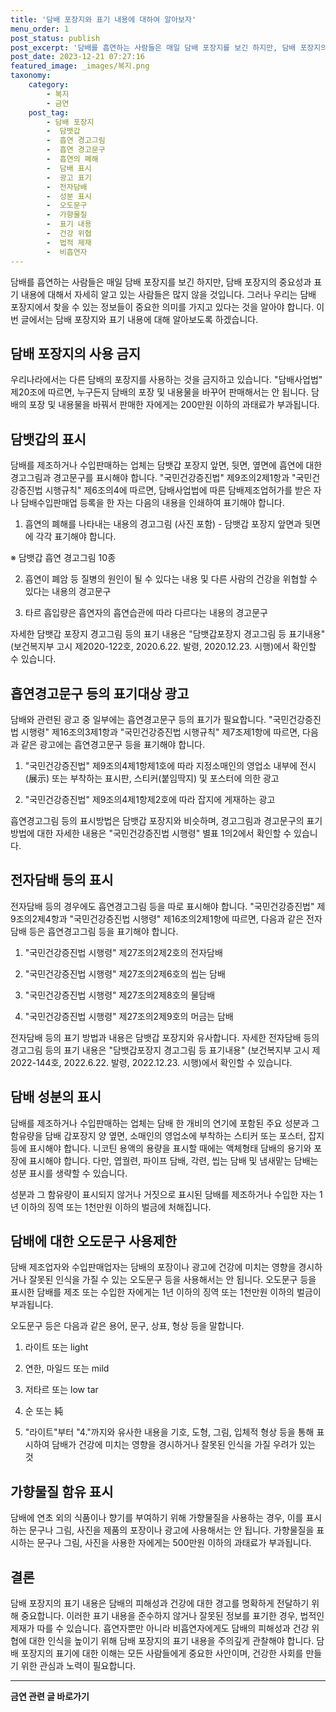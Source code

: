 ```yaml
---
title: '담배 포장지와 표기 내용에 대하여 알아보자'
menu_order: 1
post_status: publish
post_excerpt: '담배를 흡연하는 사람들은 매일 담배 포장지를 보긴 하지만, 담배 포장지의 중요성과 표기 내용에 대해서 자세히 알고 있는 사람들은 많지 않을 것입니다. 그러나 우리는 담배 포장지에서 찾을 수 있는 정보들이 중요한 의미를 가지고 있다는 것을 알아야 합니다. 이번 글에서는 담배 포장지와 표기 내용에 대해 알아보도록 하겠습니다.'
post_date: 2023-12-21 07:27:16
featured_image: _images/복지.png
taxonomy:
    category:
        - 복지
        - 금연
    post_tag:
        - 담배 포장지
        -  담뱃갑
        -  흡연 경고그림
        -  흡연 경고문구
        -  흡연의 폐해
        -  담배 표시
        -  광고 표기
        -  전자담배
        -  성분 표시
        -  오도문구
        -  가향물질
        -  표기 내용
        -  건강 위협
        -  법적 제재
        -  비흡연자
---
```




담배를 흡연하는 사람들은 매일 담배 포장지를 보긴 하지만, 담배 포장지의 중요성과 표기 내용에 대해서 자세히 알고 있는 사람들은 많지 않을 것입니다. 그러나 우리는 담배 포장지에서 찾을 수 있는 정보들이 중요한 의미를 가지고 있다는 것을 알아야 합니다. 이번 글에서는 담배 포장지와 표기 내용에 대해 알아보도록 하겠습니다.

## 담배 포장지의 사용 금지

우리나라에서는 다른 담배의 포장지를 사용하는 것을 금지하고 있습니다. "담배사업법" 제20조에 따르면, 누구든지 담배의 포장 및 내용물을 바꾸어 판매해서는 안 됩니다. 담배의 포장 및 내용물을 바꿔서 판매한 자에게는 200만원 이하의 과태료가 부과됩니다.

## 담뱃갑의 표시

담배를 제조하거나 수입판매하는 업체는 담뱃갑 포장지 앞면, 뒷면, 옆면에 흡연에 대한 경고그림과 경고문구를 표시해야 합니다. "국민건강증진법" 제9조의2제1항과 "국민건강증진법 시행규칙" 제6조의4에 따르면, 담배사업법에 따른 담배제조업허가를 받은 자나 담배수입판매업 등록을 한 자는 다음의 내용을 인쇄하여 표기해야 합니다.

1. 흡연의 폐해를 나타내는 내용의 경고그림 (사진 포함) - 담뱃갑 포장지 앞면과 뒷면에 각각 표기해야 합니다.

※ 담뱃갑 흡연 경고그림 10종

2. 흡연이 폐암 등 질병의 원인이 될 수 있다는 내용 및 다른 사람의 건강을 위협할 수 있다는 내용의 경고문구

3. 타르 흡입량은 흡연자의 흡연습관에 따라 다르다는 내용의 경고문구

자세한 담뱃갑 포장지 경고그림 등의 표기 내용은 "담뱃갑포장지 경고그림 등 표기내용" (보건복지부 고시 제2020-122호, 2020.6.22. 발령, 2020.12.23. 시행)에서 확인할 수 있습니다.

## 흡연경고문구 등의 표기대상 광고

담배와 관련된 광고 중 일부에는 흡연경고문구 등의 표기가 필요합니다. "국민건강증진법 시행령" 제16조의3제1항과 "국민건강증진법 시행규칙" 제7조제1항에 따르면, 다음과 같은 광고에는 흡연경고문구 등을 표기해야 합니다.

1. "국민건강증진법" 제9조의4제1항제1호에 따라 지정소매인의 영업소 내부에 전시(展示) 또는 부착하는 표시판, 스티커(붙임딱지) 및 포스터에 의한 광고

2. "국민건강증진법" 제9조의4제1항제2호에 따라 잡지에 게재하는 광고

흡연경고그림 등의 표시방법은 담뱃갑 포장지와 비슷하며, 경고그림과 경고문구의 표기 방법에 대한 자세한 내용은 "국민건강증진법 시행령" 별표 1의2에서 확인할 수 있습니다.

## 전자담배 등의 표시

전자담배 등의 경우에도 흡연경고그림 등을 따로 표시해야 합니다. "국민건강증진법" 제9조의2제4항과 "국민건강증진법 시행령" 제16조의2제1항에 따르면, 다음과 같은 전자담배 등은 흡연경고그림 등을 표기해야 합니다.

1. "국민건강증진법 시행령" 제27조의2제2호의 전자담배

2. "국민건강증진법 시행령" 제27조의2제6호의 씹는 담배

3. "국민건강증진법 시행령" 제27조의2제8호의 물담배

4. "국민건강증진법 시행령" 제27조의2제9호의 머금는 담배

전자담배 등의 표기 방법과 내용은 담뱃갑 포장지와 유사합니다. 자세한 전자담배 등의 경고그림 등의 표기 내용은 "담뱃갑포장지 경고그림 등 표기내용" (보건복지부 고시 제2022-144호, 2022.6.22. 발령, 2022.12.23. 시행)에서 확인할 수 있습니다.

## 담배 성분의 표시

담배를 제조하거나 수입판매하는 업체는 담배 한 개비의 연기에 포함된 주요 성분과 그 함유량을 담배 갑포장지 양 옆면, 소매인의 영업소에 부착하는 스티커 또는 포스터, 잡지 등에 표시해야 합니다. 니코틴 용액의 용량을 표시할 때에는 액체형태 담배의 용기와 포장에 표시해야 합니다. 다만, 엽궐련, 파이프 담배, 각련, 씹는 담배 및 냄새맡는 담배는 성분 표시를 생략할 수 있습니다.

성분과 그 함유량이 표시되지 않거나 거짓으로 표시된 담배를 제조하거나 수입한 자는 1년 이하의 징역 또는 1천만원 이하의 벌금에 처해집니다.

## 담배에 대한 오도문구 사용제한

담배 제조업자와 수입판매업자는 담배의 포장이나 광고에 건강에 미치는 영향을 경시하거나 잘못된 인식을 가질 수 있는 오도문구 등을 사용해서는 안 됩니다. 오도문구 등을 표시한 담배를 제조 또는 수입한 자에게는 1년 이하의 징역 또는 1천만원 이하의 벌금이 부과됩니다.

오도문구 등은 다음과 같은 용어, 문구, 상표, 형상 등을 말합니다.

1. 라이트 또는 light

2. 연한, 마일드 또는 mild

3. 저타르 또는 low tar

4. 순 또는 純

5. "라이트"부터 "4."까지와 유사한 내용을 기호, 도형, 그림, 입체적 형상 등을 통해 표시하여 담배가 건강에 미치는 영향을 경시하거나 잘못된 인식을 가질 우려가 있는 것

## 가향물질 함유 표시

담배에 연초 외의 식품이나 향기를 부여하기 위해 가향물질을 사용하는 경우, 이를 표시하는 문구나 그림, 사진을 제품의 포장이나 광고에 사용해서는 안 됩니다. 가향물질을 표시하는 문구나 그림, 사진을 사용한 자에게는 500만원 이하의 과태료가 부과됩니다.

## 결론

담배 포장지의 표기 내용은 담배의 피해성과 건강에 대한 경고를 명확하게 전달하기 위해 중요합니다. 이러한 표기 내용을 준수하지 않거나 잘못된 정보를 표기한 경우, 법적인 제재가 따를 수 있습니다. 흡연자뿐만 아니라 비흡연자에게도 담배의 피해성과 건강 위협에 대한 인식을 높이기 위해 담배 포장지의 표기 내용을 주의깊게 관찰해야 합니다. 담배 포장지의 표기에 대한 이해는 모든 사람들에게 중요한 사안이며, 건강한 사회를 만들기 위한 관심과 노력이 필요합니다.



<!-- wp:separator -->
<hr class="wp-block-separator has-alpha-channel-opacity"/>
<!-- /wp:separator -->

<!-- wp:group {"backgroundColor":"base","layout":{"type":"constrained"}} -->
<div class="wp-block-group has-base-background-color has-background"><!-- wp:paragraph {"align":"center","fontSize":"medium"} -->
<p class="has-text-align-center has-large-font-size"><strong>금연 관련 글 바로가기</strong></p>
<!-- /wp:paragraph -->


<!-- wp:latest-posts
{"categories":[{"id":15153,"count":19,"description":"","link":"https://uknowlaw.com/category/%ea%b8%88%ec%97%b0/","name":"금연","slug":"금연","taxonomy":"category","parent":0,"meta":[],"_links":{"self":[{"href":"https://uknowlaw.com/wp-json/wp/v2/categories/15153"}],"collection":[{"href":"https://uknowlaw.com/wp-json/wp/v2/categories"}],"about":[{"href":"https://uknowlaw.com/wp-json/wp/v2/taxonomies/category"}],"wp:post_type":[{"href":"https://uknowlaw.com/wp-json/wp/v2/posts?categories=15153"}],"curies":[{"name":"wp","href":"https://api.w.org/{rel}","templated":true}]}}],"postsToShow":100,"excerptLength":28,"postLayout":"grid","columns":2,"featuredImageAlign":"left","featuredImageSizeSlug":"large","fontSize":"small"} /--></div>
<!-- /wp:group -->